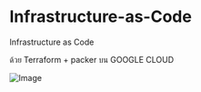 # Infrastructure-as-Code
Infrastructure as Code

ด้วย Terraform + packer บน GOOGLE CLOUD

![Image](https://www.tatacommunications.com/wp-content/uploads/2018/04/google_cloud_web.png)

